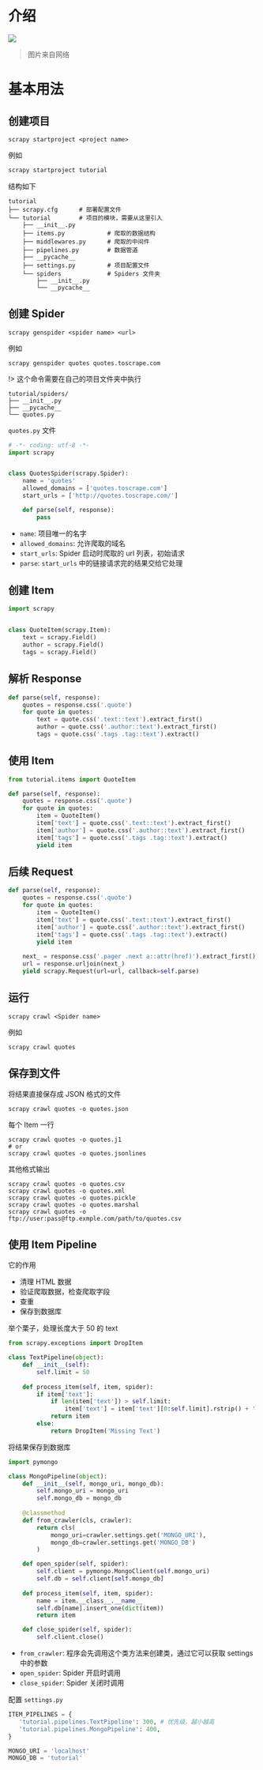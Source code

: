 # 介绍

![](http://os6ycxx7w.bkt.clouddn.com/images/8c591d54457bb033812a2b0364011e9c.png)

> 图片来自网络

# 基本用法

## 创建项目

`scrapy startproject <project name>`

例如

``` python
scrapy startproject tutorial
```

结构如下

```
tutorial
├── scrapy.cfg      # 部署配置文件
└── tutorial        # 项目的模块，需要从这里引入
    ├── __init__.py
    ├── items.py            # 爬取的数据结构
    ├── middlewares.py      # 爬取的中间件
    ├── pipelines.py        # 数据管道
    ├── __pycache__         
    ├── settings.py         # 项目配置文件
    └── spiders             # Spiders 文件夹
        ├── __init__.py
        └── __pycache__
```

## 创建 Spider

`scrapy genspider <spider name> <url>`

例如

```
scrapy genspider quotes quotes.toscrape.com
```

!> 这个命令需要在自己的项目文件夹中执行

```
tutorial/spiders/
├── __init__.py
├── __pycache__
└── quotes.py
```

`quotes.py` 文件

``` python
# -*- coding: utf-8 -*-
import scrapy


class QuotesSpider(scrapy.Spider):
    name = 'quotes'
    allowed_domains = ['quotes.toscrape.com']
    start_urls = ['http://quotes.toscrape.com/']

    def parse(self, response):
        pass
```

* `name`: 项目唯一的名字
* `allowed_domains`: 允许爬取的域名
* `start_urls`: Spider 启动时爬取的 url 列表，初始请求
* `parse`: `start_urls` 中的链接请求完的结果交给它处理

## 创建 Item

``` python
import scrapy


class QuoteItem(scrapy.Item):
    text = scrapy.Field()
    author = scrapy.Field()
    tags = scrapy.Field()
```

## 解析 Response

``` python
def parse(self, response):
    quotes = response.css('.quote')
    for quote in quotes:
        text = quote.css('.text::text').extract_first()
        author = quote.css('.author::text').extract_first()
        tags = quote.css('.tags .tag::text').extract()
```

## 使用 Item

``` python
from tutorial.items import QuoteItem

def parse(self, response):
    quotes = response.css('.quote')
    for quote in quotes:
        item = QuoteItem()
        item['text'] = quote.css('.text::text').extract_first()
        item['author'] = quote.css('.author::text').extract_first()
        item['tags'] = quote.css('.tags .tag::text').extract()
        yield item
```

##  后续 Request

``` python
def parse(self, response):
    quotes = response.css('.quote')
    for quote in quotes:
        item = QuoteItem()
        item['text'] = quote.css('.text::text').extract_first()
        item['author'] = quote.css('.author::text').extract_first()
        item['tags'] = quote.css('.tags .tag::text').extract()
        yield item
    
    next_ = response.css('.pager .next a::attr(href)').extract_first()
    url = response.urljoin(next_)
    yield scrapy.Request(url=url, callback=self.parse)
```

## 运行

`scrapy crawl <Spider name>`

例如

```
scrapy crawl quotes
```

## 保存到文件

将结果直接保存成 JSON 格式的文件

```
scrapy crawl quotes -o quotes.json
```

每个 Item 一行

```
scrapy crawl quotes -o quotes.j1
# or
scrapy crawl quotes -o quotes.jsonlines
```

其他格式输出

```
scrapy crawl quotes -o quotes.csv
scrapy crawl quotes -o quotes.xml
scrapy crawl quotes -o quotes.pickle
scrapy crawl quotes -o quotes.marshal
scrapy crawl quotes -o ftp://user:pass@ftp.exmple.com/path/to/quotes.csv
```

## 使用 Item Pipeline

它的作用

* 清理 HTML 数据
* 验证爬取数据，检查爬取字段
* 查重
* 保存到数据库


举个栗子，处理长度大于 50 的 text

``` python
from scrapy.exceptions import DropItem

class TextPipeline(object):
    def __init__(self):
        self.limit = 50
    
    def process_item(self, item, spider):
        if item['text']:
            if len(item['text']) > self.limit:
                item['text'] = item['text'][0:self.limit].rstrip() + '...'
            return item
        else:
            return DropItem('Missing Text')
```

将结果保存到数据库

``` python
import pymongo

class MongoPipeline(object):
    def __init__(self, mongo_uri, mongo_db):
        self.mongo_uri = mongo_uri
        self.mongo_db = mongo_db
    
    @classmethod
    def from_crawler(cls, crawler):
        return cls(
            mongo_uri=crawler.settings.get('MONGO_URI'),
            mongo_db=crawler.settings.get('MONGO_DB')
        )

    def open_spider(self, spider):
        self.client = pymongo.MongoClient(self.mongo_uri)
        self.db = self.client[self.mongo_db]
    
    def process_item(self, item, spider):
        name = item.__class__.__name__
        self.db[name].insert_one(dict(item))
        return item

    def close_spider(self, spider):
        self.client.close()
```

* `from_crawler`: 程序会先调用这个类方法来创建类，通过它可以获取 settings 中的参数
* `open_spider`: Spider 开启时调用
* `close_spider`: Spider 关闭时调用

配置 `settings.py`

``` python
ITEM_PIPELINES = {
   'tutorial.pipelines.TextPipeline': 300, # 优先级，越小越高
   'tutorial.pipelines.MongoPipeline': 400,
}

MONGO_URI = 'localhost'
MONGO_DB = 'tutorial'
```